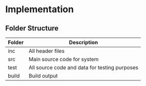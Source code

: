 # Implementation

## Folder Structure

|   Folder  | Description  |
|   -----   | ----- |
|    inc    | All header files |
|    src    | Main source code for system |
|   test    |  All source code and data for testing purposes |
|   build   |   Build output |  
